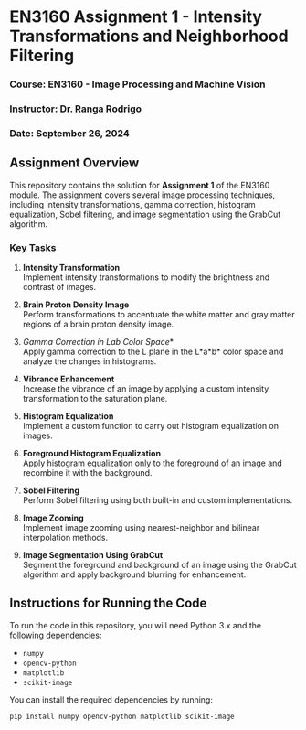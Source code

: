 # EN3160 Assignment 1 - Intensity Transformations and Neighborhood Filtering

### Course: EN3160 - Image Processing and Machine Vision
### Instructor: Dr. Ranga Rodrigo  
### Date: September 26, 2024

## Assignment Overview

This repository contains the solution for **Assignment 1** of the EN3160 module. The assignment covers several image processing techniques, including intensity transformations, gamma correction, histogram equalization, Sobel filtering, and image segmentation using the GrabCut algorithm.

### Key Tasks

1. **Intensity Transformation**  
   Implement intensity transformations to modify the brightness and contrast of images.

2. **Brain Proton Density Image**  
   Perform transformations to accentuate the white matter and gray matter regions of a brain proton density image.

3. **Gamma Correction in L*a*b* Color Space**  
   Apply gamma correction to the L plane in the L\*a\*b\* color space and analyze the changes in histograms.

4. **Vibrance Enhancement**  
   Increase the vibrance of an image by applying a custom intensity transformation to the saturation plane.

5. **Histogram Equalization**  
   Implement a custom function to carry out histogram equalization on images.

6. **Foreground Histogram Equalization**  
   Apply histogram equalization only to the foreground of an image and recombine it with the background.

7. **Sobel Filtering**  
   Perform Sobel filtering using both built-in and custom implementations.

8. **Image Zooming**  
   Implement image zooming using nearest-neighbor and bilinear interpolation methods.

9. **Image Segmentation Using GrabCut**  
   Segment the foreground and background of an image using the GrabCut algorithm and apply background blurring for enhancement.

## Instructions for Running the Code

To run the code in this repository, you will need Python 3.x and the following dependencies:

- `numpy`
- `opencv-python`
- `matplotlib`
- `scikit-image`

You can install the required dependencies by running:

```bash
pip install numpy opencv-python matplotlib scikit-image
